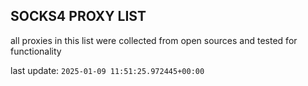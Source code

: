 ## SOCKS4 PROXY LIST

all proxies in this list were collected from open sources and tested for functionality

last update: `2025-01-09 11:51:25.972445+00:00`